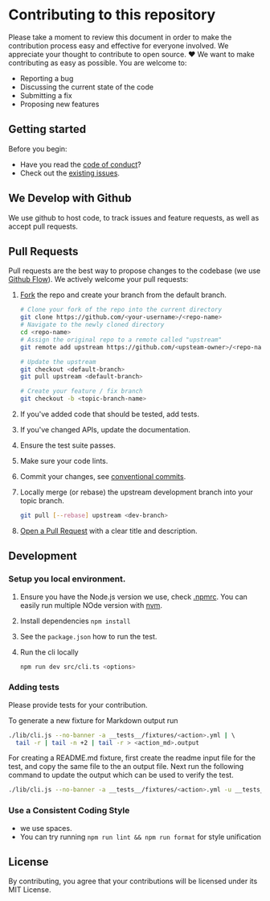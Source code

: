 # Contributing to this repository <!-- omit in toc -->

Please take a moment to review this document in order to make the contribution process easy and effective for everyone involved. We appreciate your thought to contribute to open source. :heart: We want to make contributing as easy as possible. You are welcome to:

- Reporting a bug
- Discussing the current state of the code
- Submitting a fix
- Proposing new features

## Getting started <!-- omit in toc -->

Before you begin:

- Have you read the [code of conduct](CODE_OF_CONDUCT.md)?
- Check out the [existing issues](https://github.com/npalm/action-docs/issues).


## We Develop with Github

We use github to host code, to track issues and feature requests, as well as accept pull requests.

## Pull Requests

Pull requests are the best way to propose changes to the codebase (we use [Github Flow](https://guides.github.com/introduction/flow/index.html)). We actively welcome your pull requests:


1. [Fork](http://help.github.com/fork-a-repo/) the repo and create your branch from the default branch.
   
   ```bash
   # Clone your fork of the repo into the current directory
   git clone https://github.com/<your-username>/<repo-name>
   # Navigate to the newly cloned directory
   cd <repo-name>
   # Assign the original repo to a remote called "upstream"
   git remote add upstream https://github.com/<upsteam-owner>/<repo-name>

   # Update the upstream
   git checkout <default-branch>
   git pull upstream <default-branch>

   # Create your feature / fix branch
   git checkout -b <topic-branch-name>
   ```

2. If you've added code that should be tested, add tests.
3. If you've changed APIs, update the documentation.
4. Ensure the test suite passes.
5. Make sure your code lints.
6. Commit your changes, see [conventional commits](https://www.conventionalcommits.org/en/v1.0.0/).
7. Locally merge (or rebase) the upstream development branch into your topic branch.
   
    ```bash
   git pull [--rebase] upstream <dev-branch>
   ```

8. [Open a Pull Request](https://help.github.com/articles/using-pull-requests/)
    with a clear title and description.


## Development

### Setup you local environment.

1. Ensure you have the Node.js version we use, check [.npmrc](.npmrc). You can easily run multiple NOde version with [nvm](https://github.com/nvm-sh/nvm).

2. Install dependencies `npm install`

3. See the `package.json` how to run the test.

4. Run the cli locally 

   ```bash
   npm run dev src/cli.ts <options>
   ```

### Adding tests

Please provide tests for your contribution.

To generate a new fixture for Markdown output run

```bash
./lib/cli.js --no-banner -a __tests__/fixtures/<action>.yml | \ 
  tail -r | tail -n +2 | tail -r > <action_md>.output
```

For creating a README.md fixture, first create the readme input file for the test, and copy the same file to the an output file. Next run the following command to update the output which can be used to verify the test.


```bash
./lib/cli.js --no-banner -a __tests__/fixtures/<action>.yml -u __tests_/fixtures/<readme>.output
```

### Use a Consistent Coding Style

- we use spaces.
- You can try running `npm run lint && npm run format` for style unification


## License

By contributing, you agree that your contributions will be licensed under its MIT License.

